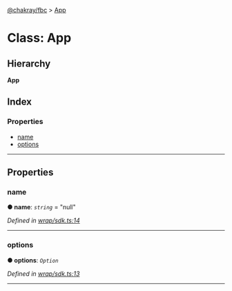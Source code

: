 [@chakray/fbc](../README.md) > [App](../classes/app.md)

# Class: App

## Hierarchy

**App**

## Index

### Properties

* [name](app.md#name)
* [options](app.md#options)

---

## Properties

<a id="name"></a>

###  name

**● name**: *`string`* = "null"

*Defined in [wrap/sdk.ts:14](https://github.com/chakray/rig/blob/f9d02f0/projects/chakray/fbc/src/wrap/sdk.ts#L14)*

___
<a id="options"></a>

###  options

**● options**: *`Option`*

*Defined in [wrap/sdk.ts:13](https://github.com/chakray/rig/blob/f9d02f0/projects/chakray/fbc/src/wrap/sdk.ts#L13)*

___

